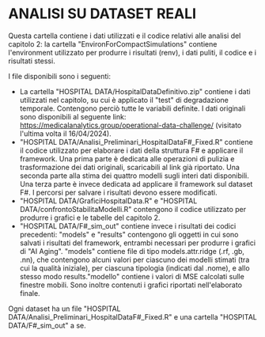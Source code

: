 # ANALISI SU DATASET REALI #

Questa cartella contiene i dati utilizzati e il codice relativi alle analisi del capitolo 2: la cartella "EnvironForCompactSimulations" contiene l'environment utilizzato per produrre i risultati (renv), i dati puliti, il codice e i risultati stessi.

I file disponibili sono i seguenti: 
-  La cartella "HOSPITAL DATA/HospitalDataDefinitivo.zip" contiene i dati utilizzati nel capitolo, su cui è applicato il "test" di degradazione temporale. Contengono perciò tutte le variabili definite. I dati originali sono disponibili al seguente link: https://medicalanalytics.group/operational-data-challenge/ (visitato l'ultima volta il 16/04/2024).
- "HOSPITAL DATA/Analisi_Preliminari_HospitalDataF#_Fixed.R" contiene il codice utilizzato per elaborare i dati della struttura F# e applicare il framework. Una      prima parte è dedicata alle operazioni di pulizia e trasformazione dei dati originali, scaricabili al link già riportato. Una seconda parte alla stima dei            quattro modelli sugli interi dati disponibili. Una terza parte è invece dedicata ad applicare il framework sul dataset F#. I percorsi per salvare i risultati         devono essere modificati.
- "HOSPITAL DATA/GraficiHospitalData.R" e "HOSPITAL DATA/confrontoStabilitaModelli.R" contengono il codice utilizzato per produrre i grafici e le tabelle del capitolo 2.
- "HOSPITAL DATA/F#_sim_out" contiene invece i risultati dei codici precedenti: "models" e "results" contengono gli oggetti in cui sono salvati i risultati del framework, entrambi necessari per produrre i grafici di "AI Aging". "models" contiene file di tipo models.attr.ridge (.rf, .gb, .nn), che contengono alcuni valori per ciascuno dei modelli stimati (tra cui la qualità iniziale), per ciascuna tipologia (indicati dal .nome), e allo stesso modo results."modello" contiene i valori di MSE calcolati sulle finestre mobili. Sono inoltre contenuti i grafici riportati nell'elaborato finale.

Ogni dataset ha un file "HOSPITAL DATA/Analisi_Preliminari_HospitalDataF#_Fixed.R" e una cartella "HOSPITAL DATA/F#_sim_out" a se.
